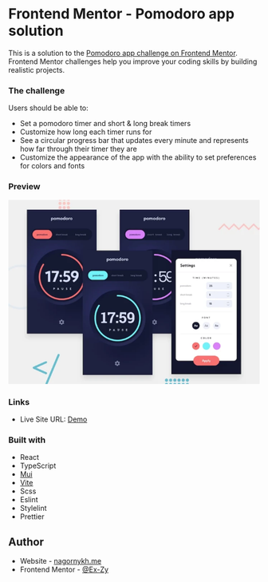 # Frontend Mentor - Pomodoro app solution

This is a solution to the [Pomodoro app challenge on Frontend Mentor](https://www.frontendmentor.io/challenges/pomodoro-app-KBFnycJ6G). Frontend Mentor challenges help you improve your coding skills by building realistic projects.

### The challenge

Users should be able to:

- Set a pomodoro timer and short & long break timers
- Customize how long each timer runs for
- See a circular progress bar that updates every minute and represents how far through their timer they are
- Customize the appearance of the app with the ability to set preferences for colors and fonts

### Preview

![](./preview.webp)

### Links
- Live Site URL: [Demo](https://pomodoro-six-psi.vercel.app/)

### Built with

- React
- TypeScript
- [Mui](https://mui.com/) 
- [Vite](https://vitejs.dev/)
- Scss
- Eslint
- Stylelint
- Prettier

## Author

- Website - [nagornykh.me](https://nagornykh.me/)
- Frontend Mentor - [@Ex-Zy](https://www.frontendmentor.io/profile/Ex-Zy)
